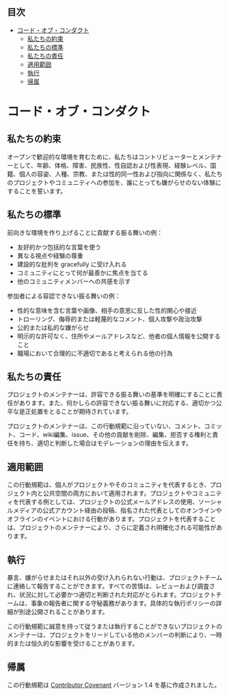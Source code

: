 ## 目次

<!-- START doctoc generated TOC please keep comment here to allow auto update -->
<!-- DON'T EDIT THIS SECTION, INSTEAD RE-RUN doctoc TO UPDATE -->

- [コード・オブ・コンダクト](#%E3%82%B3%E3%83%BC%E3%83%89%E3%83%BB%E3%82%AA%E3%83%96%E3%83%BB%E3%82%B3%E3%83%B3%E3%83%80%E3%82%AF%E3%83%88)
  - [私たちの約束](#%E7%A7%81%E3%81%9F%E3%81%A1%E3%81%AE%E7%B4%84%E6%9D%9F)
  - [私たちの標準](#%E7%A7%81%E3%81%9F%E3%81%A1%E3%81%AE%E6%A8%99%E6%BA%96)
  - [私たちの責任](#%E7%A7%81%E3%81%9F%E3%81%A1%E3%81%AE%E8%B2%AC%E4%BB%BB)
  - [適用範囲](#%E9%81%A9%E7%94%A8%E7%AF%84%E5%9B%B2)
  - [執行](#%E5%9F%B7%E8%A1%8C)
  - [帰属](#%E5%B8%B0%E5%B1%9E)

<!-- END doctoc generated TOC please keep comment here to allow auto update -->

# コード・オブ・コンダクト

## 私たちの約束

オープンで歓迎的な環境を育むために、私たちはコントリビューターとメンテナーとして、年齢、体格、障害、民族性、性自認および性表現、経験レベル、国籍、個人の容姿、人種、宗教、または性的同一性および指向に関係なく、私たちのプロジェクトやコミュニティへの参加を、誰にとっても嫌がらせのない体験にすることを誓います。

## 私たちの標準

前向きな環境を作り上げることに貢献する振る舞いの例：

* 友好的かつ包括的な言葉を使う
* 異なる視点や経験の尊重
* 建設的な批判を gracefully に受け入れる
* コミュニティにとって何が最善かに焦点を当てる
* 他のコミュニティメンバーへの共感を示す

参加者による容認できない振る舞いの例：

* 性的な意味を含む言葉や画像、相手の意思に反した性的関心や接近
* トローリング、侮辱的または軽蔑的なコメント、個人攻撃や政治攻撃
* 公的または私的な嫌がらせ
* 明示的な許可なく、住所やメールアドレスなど、他者の個人情報を公開すること
* 職場において合理的に不適切であると考えられる他の行為

## 私たちの責任

プロジェクトのメンテナーは、許容できる振る舞いの基準を明確にすることに責任があります。また、何かしらの許容できない振る舞いに対応する、適切かつ公平な是正処置をとることが期待されています。

プロジェクトのメンテナーは、この行動規範に沿っていない、コメント、コミット、コード、wiki編集、issue、その他の貢献を削除、編集、拒否する権利と責任を持ち、適切と判断した場合はモデレーションの理由を伝えます。

## 適用範囲

この行動規範は、個人がプロジェクトやそのコミュニティを代表するとき、プロジェクト内と公共空間の両方において適用されます。プロジェクトやコミュニティを代表する例としては、プロジェクトの公式メールアドレスの使用、ソーシャルメディアの公式アカウント経由の投稿、指名された代表としてのオンラインやオフラインのイベントにおける行動があります。プロジェクトを代表することは、プロジェクトのメンテナーにより、さらに定義され明確化される可能性があります。

## 執行

暴言、嫌がらせまたはそれ以外の受け入れられない行動は、プロジェクトチームに連絡して報告することができます。すべての苦情は、レビューおよび調査され、状況に対して必要かつ適切と判断された対応がとられます。プロジェクトチームは、事象の報告者に関する守秘義務があります。具体的な執行ポリシーの詳細が別途公開されることがあります。

この行動規範に誠意を持って従うまたは執行することができないプロジェクトのメンテナーは、プロジェクトをリードしている他のメンバーの判断により、一時的または恒久的な影響を受けることがあります。

## 帰属

この行動規範は [Contributor Covenant](https://www.contributor-covenant.org) バージョン 1.4 を基に作成されました。 